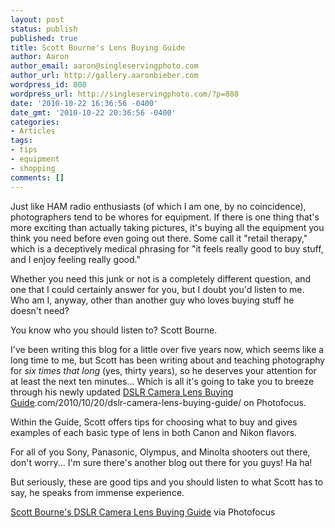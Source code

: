 ```yaml
---
layout: post
status: publish
published: true
title: Scott Bourne's Lens Buying Guide
author: Aaron
author_email: aaron@singleservingphoto.com
author_url: http://gallery.aaronbieber.com
wordpress_id: 808
wordpress_url: http://singleservingphoto.com/?p=808
date: '2010-10-22 16:36:56 -0400'
date_gmt: '2010-10-22 20:36:56 -0400'
categories:
- Articles
tags:
- tips
- equipment
- shopping
comments: []
---
```

Just like HAM radio enthusiasts (of which I am one, by no coincidence),
photographers tend to be whores for equipment. If there is one thing
that's more exciting than actually taking pictures, it's buying all the
equipment you think you need before even going out there. Some call it
"retail therapy," which is a deceptively medical phrasing for "it feels
really good to buy stuff, and I enjoy feeling really good."

Whether you need this junk or not is a completely different question,
and one that I could certainly answer for you, but I doubt you'd listen
to me. Who am I, anyway, other than another guy who loves buying stuff
he doesn't need?

You know who you should listen to? Scott Bourne.

I've been writing this blog for a little over five years now, which
seems like a long time to me, but Scott has been writing about and
teaching photography for _six times that long_ (yes, thirty years), so
he deserves your attention for at least the next ten minutes... Which is
all it's going to take you to breeze through his newly updated [DSLR
Camera Lens Buying
Guide](http://photofocus).com/2010/10/20/dslr-camera-lens-buying-guide/
on Photofocus.

Within the Guide, Scott offers tips for choosing what to buy and gives
examples of each basic type of lens in both Canon and Nikon flavors.

For all of you Sony, Panasonic, Olympus, and Minolta shooters out there,
don't worry... I'm sure there's another blog out there for you guys! Ha
ha!

But seriously, these are good tips and you should listen to what Scott
has to say, he speaks from immense experience.

[Scott Bourne's DSLR Camera Lens Buying
Guide](http://photofocus.com/2010/10/20/dslr-camera-lens-buying-guide/)
via Photofocus
